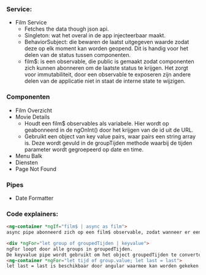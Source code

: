 
### Service:
- Film Service
	- Fetches the data though json api.
	- Singleton: wat het overal in de app injecteerbaar maakt.
	- BehaviorSubject: die bewaren de laatst uitgegeven waarde zodat deze op elk moment kan worden geopend. Dit is handig voor het delen van de status tussen componenten.
	- film$: is een observable, die public is gemaakt zodat componenten zich kunnen abonneren om de laatste status te krijgen. Het zorgt voor immutabiliteit, door een observable te exposeren zijn andere delen van de applicatie niet in staat de interne state te wijzigen.

### Componenten
- Film Overzicht
- Movie Details
	- Houdt een film$ observables als variabele. Hier wordt op geabonneerd in de ngOnInt() door het krijgen van de id uit de URL. 
	- Gebruikt een object van key value pairs, waar pairs een string array is. Deze wordt gevuld in de groupTijden methode waarbij de tijden parameter wordt gegroepeerd op date en time. 
- Menu Balk
- Diensten
- Page Not Found

### Pipes
- Date Formatter



### Code explainers:
```html
<ng-container *ngIf="film$ | async as film">
async pipe abonneerd zich op een film$ observable, zodat wanneer er een nieuwe waarde wordt gepusht deze automatisch wordt geupdate. De 'as film' maakt een template variable.
```

```html
<div *ngFor="let group of groupedTijden | keyvalue">
ngFor loopt door alle groups in groupedTijden.
De keyvalue pipe wordt gebruikt om het object groupedTijden te converteren naar een array van key value pairs.
<ng-container *ngFor="let tijd of group.value; let last = last">
let last = last is beschikbaar door angular waarmee kan worden gekeken of de loop op de laatste item zit in de array.
```